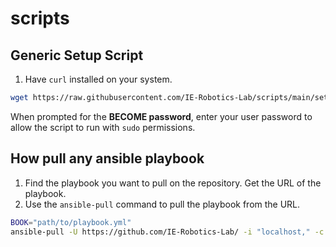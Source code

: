 # scripts


## Generic Setup Script

1. Have `curl` installed on your system.

```bash
wget https://raw.githubusercontent.com/IE-Robotics-Lab/scripts/main/setup/setup.sh -O setup.sh && chmod +x setup.sh && sudo ./setup.sh
```

When prompted for the **BECOME password**, enter your user password to allow the script to run with `sudo` permissions.


## How pull any ansible playbook
1. Find the playbook you want to pull on the repository. Get the URL of the playbook.
2. Use the `ansible-pull` command to pull the playbook from the URL.
```bash
BOOK="path/to/playbook.yml"
ansible-pull -U https://github.com/IE-Robotics-Lab/ -i "localhost," -c local -K $BOOK
```
